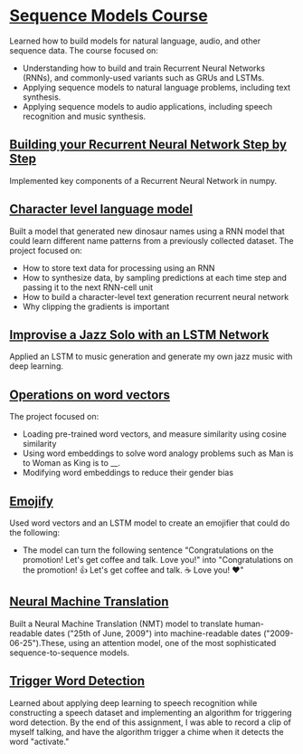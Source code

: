 # [Sequence Models Course](https://github.com/Omar-Martinez/Deep-Learning-Specialization/tree/master/4.%20Sequence%20Models%20Course%20)
Learned how to build models for natural language, audio, and other sequence data. The course focused on:
- Understanding how to build and train Recurrent Neural Networks (RNNs), and commonly-used variants such as GRUs and LSTMs. 
- Applying sequence models to natural language problems, including text synthesis. 
- Applying sequence models to audio applications, including speech recognition and music synthesis. 

## [Building your Recurrent Neural Network Step by Step](https://github.com/Omar-Martinez/Deep-Learning-Specialization/blob/master/4.%20Sequence%20Models%20Course%20/Week%201/Building%20a%20Recurrent%20Neural%20Network%20-%20Step%20by%20Step/Building_a_Recurrent_Neural_Network_Step_by_Step_v3b.ipynb)
Implemented key components of a Recurrent Neural Network in numpy.

## [Character level language model](https://github.com/Omar-Martinez/Deep-Learning-Specialization/blob/master/4.%20Sequence%20Models%20Course%20/Week%201/Dinosaur%20Island%20--%20Character-level%20language%20model/Dinosaurus_Island_Character_level_language_model_final_v3b.ipynb)
Built a model that generated new dinosaur names using a RNN model that could learn different name patterns from a previously collected dataset. The project focused on:
- How to store text data for processing using an RNN
- How to synthesize data, by sampling predictions at each time step and passing it to the next RNN-cell unit
- How to build a character-level text generation recurrent neural network
- Why clipping the gradients is important

## [Improvise a Jazz Solo with an LSTM Network](https://github.com/Omar-Martinez/Deep-Learning-Specialization/blob/master/4.%20Sequence%20Models%20Course%20/Week%201/Jazz%20improvisation%20with%20LSTM/Improvise_a_Jazz_Solo_with_an_LSTM_Network_v3a.ipynb)
Applied an LSTM to music generation and generate my own jazz music with deep learning.

## [Operations on word vectors](https://github.com/Omar-Martinez/Deep-Learning-Specialization/blob/master/4.%20Sequence%20Models%20Course%20/Week%202/Word%20Vector%20Representation/Operations_on_word_vectors_v2a.ipynb)
The project focused on:

- Loading pre-trained word vectors, and measure similarity using cosine similarity
- Using word embeddings to solve word analogy problems such as Man is to Woman as King is to __.
- Modifying word embeddings to reduce their gender bias

## [Emojify](https://github.com/Omar-Martinez/Deep-Learning-Specialization/blob/master/4.%20Sequence%20Models%20Course%20/Week%202/Emojify/Emojify_v2a.ipynb)
Used word vectors and an LSTM model to create an emojifier that could do the following:
- The model can turn the following sentence "Congratulations on the promotion! Let's get coffee and talk. Love you!" into "Congratulations on the promotion! 👍 Let's get coffee and talk. ☕️ Love you! ❤️"

## [Neural Machine Translation](https://github.com/Omar-Martinez/Deep-Learning-Specialization/blob/master/4.%20Sequence%20Models%20Course%20/Week%203/Machine%20Translation/Neural_machine_translation_with_attention_v4a.ipynb)
Built a Neural Machine Translation (NMT) model to translate human-readable dates ("25th of June, 2009") into machine-readable dates ("2009-06-25").These, using an attention model, one of the most sophisticated sequence-to-sequence models.

## [Trigger Word Detection](https://github.com/Omar-Martinez/Deep-Learning-Specialization/blob/master/4.%20Sequence%20Models%20Course%20/Week%203/Trigger%20word%20detection/Trigger_word_detection_v1a.ipynb)
Learned about applying deep learning to speech recognition while constructing a speech dataset and implementing an algorithm for triggering word detection. By the end of this assignment, I was able to record a clip of myself talking, and have the algorithm trigger a chime when it detects the word "activate."

